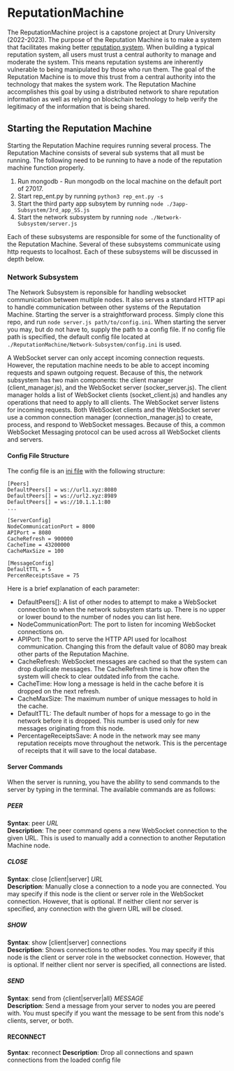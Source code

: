 # ReputationMachine

The ReputationMachine project is a capstone project at Drury University (2022-2023). The purpose of the Reputation Machine is to make a system that facilitates making better [reputation system](https://en.wikipedia.org/wiki/Reputation_system#:~:text=Reputation%20systems%20are%20programs%20or,to%20build%20trust%20through%20reputation). When building a typical reputation system, all users must trust a central authority to manage and moderate the system. This means reputation systems are inherently vulnerable to being manipulated by those who run them. The goal of the Reputation Machine is to move this trust from a central authority into the technology that makes the system work. The Reputation Machine accomplishes this goal by using a distributed network to share reputation information as well as relying on blockchain technology to help verify the legitimacy of the information that is being shared.

## Starting the Reputation Machine

Starting the Reputation Machine requires running several process. The Reputation Machine consists of several sub systems that all must be running. The following need to be running to have a node of the reputation machine function properly.

1. Run mongodb - Run mongodb on the local machine on the default port of 27017.
2. Start rep_ent.py by running `python3 rep_ent.py -s`
3. Start the third party app subsytem by running `node ./3app-Subsystem/3rd_app_SS.js`
4. Start the network subsystem by running `node ./Network-Subsystem/server.js`

Each of these subsystems are responsible for some of the functionality of the Reputation Machine. Several of these subsystems communicate using http requests to localhost. Each of these subsystems will be discussed in depth below.

### Network Subsystem

The Network Subsystem is reponsible for handling websocket communication between multiple nodes. It also serves a standard HTTP api to handle communication between other systems of the Reputation Machine. Starting the server is a straightforward process. Simply clone this repo, and run `node server.js path/to/config.ini`. When starting the server you may, but do not have to, supply the path to a config file. If no config file path is specified, the default config file located at `./ReputationMachine/Network-Subsystem/config.ini` is used.

A WebSocket server can only accept incoming connection requests. However, the reputation machine needs to be able to accept incoming requests and spawn outgoing request. Because of this, the network subsystem has two main components: the client manager (client_manager.js), and the WebSocket server (socker_server.js). The client manager holds a list of WebSocket clients (socket_client.js) and handles any operations that need to apply to alll clients. The WebSocket server listens for incoming requests. Both WebSocket clients and the WebSocket server use a common connection manager (connection_manager.js) to create, process, and respond to WebSocket messages. Because of this, a common WebSocket Messaging protocol can be used across all WebSocket clients and servers.

#### Config File Structure

The config file is an [ini file](https://en.wikipedia.org/wiki/INI_file) with the following structure:

```text
[Peers]
DefaultPeers[] = ws://url1.xyz:8080
DefaultPeers[] = ws://url2.xyz:8989
DefaultPeers[] = ws://10.1.1.1:80
...

[ServerConfig]
NodeCommunicationPort = 8000
APIPort = 8080
CacheRefresh = 900000
CacheTime = 43200000
CacheMaxSize = 100

[MessageConfig]
DefaultTTL = 5
PercenReceiptsSave = 75
```

Here is a brief explanation of each parameter:

- DefaultPeers[]: A list of other nodes to attempt to make a WebSocket connection to when the network subsystem starts up. There is no upper or lower bound to the number of nodes you can list here.
- NodeCommunicationPort: The port to listen for incoming WebSocket connections on.
- APIPort: The port to serve the HTTP API used for localhost communication. Changing this from the default value of 8080 may break other parts of the Reputation Machine.
- CacheRefresh: WebSocket messages are cached so that the system can drop duplicate messages. The CacheRefresh time is how often the system will check to clear outdated info from the cache.
- CacheTime: How long a message is held in the cache before it is dropped on the next refresh.
- CacheMaxSize: The maximum number of unique messages to hold in the cache.
- DefaultTTL: The default number of hops for a message to go in the network before it is dropped. This number is used only for new messages originating from this node.
- PercentageReceiptsSave: A node in the network may see many reputation receipts move throughout the network. This is the percentage of receipts that it will save to the local database. 

#### Server Commands

When the server is running, you have the ability to send commands to the server by typing in the terminal. The available commands are as follows:

##### PEER

**Syntax**: peer *URL*  
**Description**: The peer command opens a new WebSocket connection to the given URL. This is used to manually add a connection to another Reputation Machine node.

##### CLOSE

**Syntax**: close [client|server] *URL*  
**Description**: Manually close a connection to a node you are connected. You may specify if this node is the client or server role in the WebSocket connection. However, that is optional. If neither client nor server is specified, any connection with the givern URL will be closed.

##### SHOW

**Syntax**: show [client|server] connections  
**Description**: Shows connections to other nodes. You may specify if this node is the client or server role in the websocket connection. However, that is optional. If neither client nor server is specified, all connections are listed.

##### SEND

**Syntax**: send from {client|server|all} *MESSAGE*  
**Description**: Send a message from your server to nodes you are peered with. You must specify if you want the message to be sent from this node's clients, server, or both.


#### RECONNECT

**Syntax**: reconnect
**Description**: Drop all connections and spawn connections from the loaded config file
